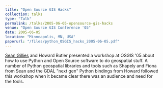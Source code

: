 ```yaml
---
title: "Open Source GIS Hacks"
collection: talks
type: "Talk"
permalink: /talks/2005-06-05-opensource-gis-hacks
venue: "Open Source GIS Conference '05"
date: 2005-06-05
location: "Minneapolis, MN, USA"
paperurl: "/files/python_OSGIS_hacks_2005-06-05.pdf"
---
```



[Sean Gillies](https://sgillies.net/) and Howard Butler presented a workshop at OSGIS '05 about how to use Python and Open Source software to do geospatial stuff. A number of Python geospatial libraries and tools such as Shapely and Fiona from Sean and the GDAL "next gen" Python bindings from Howard followed this workshop when it became clear there was an audience and need for the tools.
